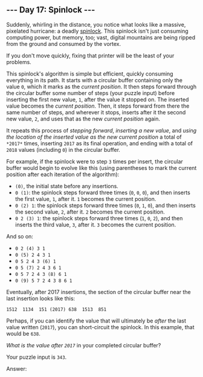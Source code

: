 ## \--- Day 17: Spinlock ---

Suddenly, whirling in the distance, you notice what looks like a massive, pixelated hurricane: a deadly [spinlock](https://en.wikipedia.org/wiki/Spinlock). This spinlock isn't just consuming computing power, but memory, too; vast, digital mountains are being ripped from the ground and consumed by the vortex.

If you don't move quickly, fixing that printer will be the least of your problems.

This spinlock's algorithm is simple but efficient, quickly consuming everything in its path. It starts with a circular buffer containing only the value `0`, which it marks as the _current position_. It then steps forward through the circular buffer some number of steps (your puzzle input) before inserting the first new value, `1`, after the value it stopped on. The inserted value becomes the _current position_. Then, it steps forward from there the same number of steps, and wherever it stops, inserts after it the second new value, `2`, and uses that as the new _current position_ again.

It repeats this process of _stepping forward_, _inserting a new value_, and _using the location of the inserted value as the new current position_ a total of `*2017*` times, inserting `2017` as its final operation, and ending with a total of `2018` values (including `0`) in the circular buffer.

For example, if the spinlock were to step `3` times per insert, the circular buffer would begin to evolve like this (using parentheses to mark the current position after each iteration of the algorithm):

-   `(0)`, the initial state before any insertions.
-   `0 (1)`: the spinlock steps forward three times (`0`, `0`, `0`), and then inserts the first value, `1`, after it. `1` becomes the current position.
-   `0 (2) 1`: the spinlock steps forward three times (`0`, `1`, `0`), and then inserts the second value, `2`, after it. `2` becomes the current position.
-   `0 2 (3) 1`: the spinlock steps forward three times (`1`, `0`, `2`), and then inserts the third value, `3`, after it. `3` becomes the current position.

And so on:

-   `0 2 (4) 3 1`
-   `0 (5) 2 4 3 1`
-   `0 5 2 4 3 (6) 1`
-   `0 5 (7) 2 4 3 6 1`
-   `0 5 7 2 4 3 (8) 6 1`
-   `0 (9) 5 7 2 4 3 8 6 1`

Eventually, after 2017 insertions, the section of the circular buffer near the last insertion looks like this:

```
1512  1134  151 (2017) 638  1513  851
```

Perhaps, if you can identify the value that will ultimately be _after_ the last value written (`2017`), you can short-circuit the spinlock. In this example, that would be `638`.

_What is the value after `2017`_ in your completed circular buffer?

Your puzzle input is `343`.

Answer:
